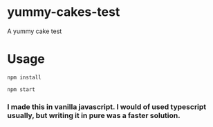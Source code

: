 # yummy-cakes-test
A yummy cake test

# Usage
```console
npm install
```
```
npm start
```


### I made this in vanilla javascript. I would of used typescript usually, but writing it in pure was a faster solution.
